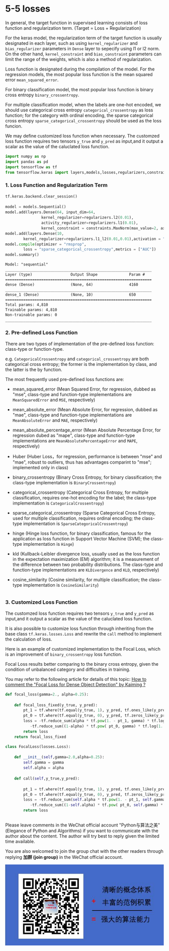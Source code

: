 # 5-5 losses

In general, the target function in supervised learning consists of loss function and regularization term. (Target = Loss + Regularization)

For the keras model, the regularization term of the target function is usually designated in each layer, such as using `kernel_regularizer` and `bias_regularizer` parameters in `Dense` layer to sepecify using l1 or l2 norm. On the other hand, `kernel_constraint` and `bias_constraint` parameters can limit the range of the weights, which is also a method of regularization.

Loss function is designated during the compilation of the model. For the regression models, the most popular loss function is the mean squared error `mean_squared_error`.

For binary classification model, the most popular loss function is binary cross entropy `binary_crossentropy`.

For multiple classification model, when the labels are one-hot encoded, we should use categorical cross entropy `categorical_crossentropy` as loss function; for the category with ordinal encoding, the sparse categorical cross entropy `sparse_categorical_crossentropy` should be used as the loss funcion.

We may define customized loss function when necessary. The customzed loss function requires two tensors `y_true` and `y_pred` as input,and it output a scalar as the value of the caluclated loss function.


```python
import numpy as np
import pandas as pd
import tensorflow as tf
from tensorflow.keras import layers,models,losses,regularizers,constraints
```

### 1. Loss Function and Regularization Term

```python
tf.keras.backend.clear_session()

model = models.Sequential()
model.add(layers.Dense(64, input_dim=64,
                kernel_regularizer=regularizers.l2(0.01), 
                activity_regularizer=regularizers.l1(0.01),
                kernel_constraint = constraints.MaxNorm(max_value=2, axis=0))) 
model.add(layers.Dense(10,
        kernel_regularizer=regularizers.l1_l2(0.01,0.01),activation = "sigmoid"))
model.compile(optimizer = "rmsprop",
        loss = "sparse_categorical_crossentropy",metrics = ["AUC"])
model.summary()

```

```
Model: "sequential"
_________________________________________________________________
Layer (type)                 Output Shape              Param #   
=================================================================
dense (Dense)                (None, 64)                4160      
_________________________________________________________________
dense_1 (Dense)              (None, 10)                650       
=================================================================
Total params: 4,810
Trainable params: 4,810
Non-trainable params: 0
_________________________________________________________________
```


### 2. Pre-defined Loss Function


There are two types of implementation of the pre-defined loss function: class-type or function-type.

e.g. `CategoricalCrossentropy` and `categorical_crossentropy` are both categorical cross entropy; the former is the implementation by class, and the latter is the by function.

The most frequently used pre-defined loss functions are:

* mean_squared_error (Mean Squared Error, for regression, dubbed as "mse", class-type and function-type implementations are `MeanSquaredError` and `MSE`, respectively)

* mean_absolute_error (Mean Absolute Error, for regression, dubbed as "mae", class-type and function-type implementations are `MeanAbsoluteError` and `MAE`, respectively)

* mean_absolute_percentage_error (Mean Absolute Percentage Error, for regression dubed as "mape", class-type and function-type implementations are `MeanAbsolutePercentageError` and `MAPE`, respectively)

* Huber (Huber Loss，for regression, performance is between "mse" and "mae", robust to outliers, thus has advantages comparint to "mse"; implemented only in class)

* binary_crossentropy (Binary Cross Entropy, for binary classification; the class-type implementation is `BinaryCrossentropy`)

* categorical_crossentropy (Categorical Cross Entropy, for multiple classification, requires one-hot encoding for the label; the class-type implementation is `CategoricalCrossentropy`)

* sparse_categorical_crossentropy (Sparse Categorical Cross Entropy, used for multiple classification, requires ordinal encoding; the class-type implementation is `SparseCategoricalCrossentropy`)

* hinge (Hinge loss function, for binary classification, famous for the application as loss function in Support Vector Machine (SVM); the class-type implementation is `Hinge`)

* kld (Kullback-Leibler divergence loss, usually used as the loss function in the expectation maximization (EM) algorithm; it is a measurement of the difference between two probability distributions. The class-type and function-type implementations are `KLDivergence` and `KLD`, respectively)

* cosine_similarity (Cosine similarity, for multiple classification; the class-type implementation is `CosineSimilarity`)

```python

```

### 3. Customized Loss Function


The customzed loss function requires two tensors `y_true` and `y_pred` as input,and it output a scalar as the value of the caluclated loss function.

It is also possible to customize loss function through inheriting from the base class `tf.keras.losses.Loss` and rewrite the `call` method to implement the calculation of loss.

Here is an example of customized implementation to the Focal Loss, which is an improvement of `binary_crossentropy` loss function.

Focal Loss results better comparing to the binary cross entropy, given the condition of unbalanced category and difficulties in training.

You may refer to the following article for details of this topic: [How to comment the "Focal Loss for Dense Object Detection" by Kaiming ?](https://www.zhihu.com/question/63581984)

```python
def focal_loss(gamma=2., alpha=0.25):
    
    def focal_loss_fixed(y_true, y_pred):
        pt_1 = tf.where(tf.equal(y_true, 1), y_pred, tf.ones_like(y_pred))
        pt_0 = tf.where(tf.equal(y_true, 0), y_pred, tf.zeros_like(y_pred))
        loss = -tf.reduce_sum(alpha * tf.pow(1. - pt_1, gamma) * tf.log(1e-07+pt_1)) \
           -tf.reduce_sum((1-alpha) * tf.pow( pt_0, gamma) * tf.log(1. - pt_0 + 1e-07))
        return loss
    return focal_loss_fixed

```

```python
class FocalLoss(losses.Loss):
    
    def __init__(self,gamma=2.0,alpha=0.25):
        self.gamma = gamma
        self.alpha = alpha

    def call(self,y_true,y_pred):
        
        pt_1 = tf.where(tf.equal(y_true, 1), y_pred, tf.ones_like(y_pred))
        pt_0 = tf.where(tf.equal(y_true, 0), y_pred, tf.zeros_like(y_pred))
        loss = -tf.reduce_sum(self.alpha * tf.pow(1. - pt_1, self.gamma) * tf.log(1e-07+pt_1)) \
           -tf.reduce_sum((1-self.alpha) * tf.pow( pt_0, self.gamma) * tf.log(1. - pt_0 + 1e-07))
        return loss
```

```python

```

Please leave comments in the WeChat official account "Python与算法之美" (Elegance of Python and Algorithms) if you want to communicate with the author about the content. The author will try best to reply given the limited time available.

You are also welcomed to join the group chat with the other readers through replying **加群 (join group)** in the WeChat official account.

![image.png](./data/Python与算法之美logo.jpg)

```python

```
